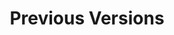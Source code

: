 ---
title: "Previous Versions"
description: "Documentation for previous versions of NGINX Agent."
linkTitle: "Previous Versions"
weight: 10000
---